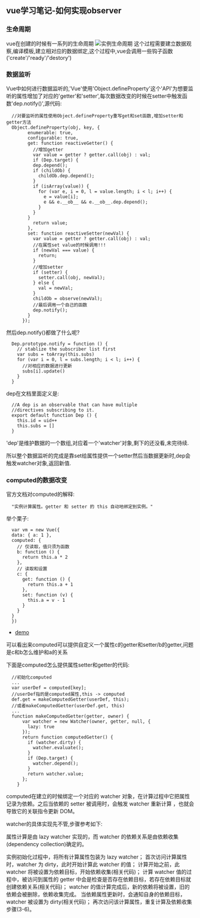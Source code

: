## vue学习笔记-如何实现observer

### 生命周期
vue在创建的时候有一系列的生命周期
![实例生命周期](http://cn.vuejs.org/images/lifecycle.png)
这个过程需要建立数据观察,编译模板,建立相对应的数据绑定,这个过程中,vue会调用一些钩子函数('create'/'ready'/'destory')

### 数据监听

Vue中如何进行数据监听的,'Vue'使用'Object.defineProperty'这个'API'为想要监听的属性增加了对应的'getter'和'setter',每次数据改变的时候在setter中触发函数'dep.notify()',源代码:
        
      //对要监听的属性使用Object.defineProperty重写get和set函数,增加setter和getter方法
      Object.defineProperty(obj, key, {
            enumerable: true,
            configurable: true,
            get: function reactiveGetter() {
              //增加getter
              var value = getter ? getter.call(obj) : val;
              if (Dep.target) {
              dep.depend();
              if (childOb) {
                childOb.dep.depend();
              }
              if (isArray(value)) {
                for (var e, i = 0, l = value.length; i < l; i++) {
                  e = value[i];
                  e && e.__ob__ && e.__ob__.dep.depend();
                }
              }
            }
              return value;
            },
            set: function reactiveSetter(newVal) {
              var value = getter ? getter.call(obj) : val;
              //在属性set value的时候调用!!!
              if (newVal === value) {
                return;
              }
              //增加setter
              if (setter) {
                setter.call(obj, newVal);
              } else {
                val = newVal;
              }
              childOb = observe(newVal);
              //最后调用一个自己的函数
              dep.notify();
            }
          });
        
然后dep.notify()都做了什么呢?
        
      Dep.prototype.notify = function () {
        // stablize the subscriber list first
        var subs = toArray(this.subs)
        for (var i = 0, l = subs.length; i < l; i++) {
          //对相应的数据进行更新
          subs[i].update()
        }
      }
        
dep在文档里面定义是:
        
      //A dep is an observable that can have multiple
      //directives subscribing to it.
      export default function Dep () {
        this.id = uid++
        this.subs = []
      }
        
'dep'是维护数据的一个数组,对应着一个'watcher'对象,剩下的还没看,未完待续.

所以整个数据监听的完成是靠set给属性提供一个setter然后当数据更新时,dep会触发watcher对象,返回新值.

### computed的数据改变

官方文档对computed的解释:


      "实例计算属性。getter 和 setter 的 this 自动地绑定到实例。"

举个栗子:

    
      var vm = new Vue({
      data: { a: 1 },
      computed: {
        // 仅读取，值只须为函数
        b: function () {
          return this.a * 2
        },
        // 读取和设置
        c: {
          get: function () {
            return this.a + 1
          },
          set: function (v) {
            this.a = v - 1
          }
        }
      }
      })
    
* [demo](http://www.songxuemeng.com/baidunuomi/demo/vue/computed.html)

可以看出来computed可以提供自定义一个属性c的getter和setter/b的getter,问题是c和b怎么维护和a的关系

下面是computed怎么提供属性setter和getter的代码:
    
      //初始化computed
      ...
      var userDef = computed[key];
      //userDef指的是computed属性,this -> computed
      def.get = makeComputedGetter(userDef, this);
      //或者makeComputedGetter(userDef.get, this)
      ...
      function makeComputedGetter(getter, owner) {
          var watcher = new Watcher(owner, getter, null, {
            lazy: true
          });
          return function computedGetter() {
            if (watcher.dirty) {
              watcher.evaluate();
            }
            if (Dep.target) {
              watcher.depend();
            }
            return watcher.value;
          };
        }
    
computed在建立的时候绑定一个对应的 watcher 对象，在计算过程中它把属性记录为依赖。之后当依赖的 setter 被调用时，会触发 watcher 重新计算 ，也就会导致它的关联指令更新 DOM。

watcher的具体实现先不管,步骤参考如下:

属性计算是由 lazy watcher 实现的，而 watcher 的依赖关系是由依赖收集(dependency collection)确定的。

实例初始化过程中，将所有计算属性包装为 lazy watcher；
首次访问计算属性时，watcher 为 dirty，此时开始计算此 watcher 的值；
计算开始之前，此 watcher 将被设置为依赖目标，开始依赖收集(相关代码)；
计算 watcher 值的过程中，被访问到属性的 getter 中会是检查是否存在依赖目标，若存在依赖目标就创建依赖关系(相关代码)；
watcher 的值计算完成后，新的依赖将被设置，旧的依赖会被删除，依赖收集完成。
当依赖属性更新时，会通知自身的依赖目标，watcher 被设置为 dirty(相关代码)；
再次访问该计算属性，重复计算及依赖收集步骤(3-6)。
